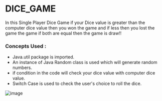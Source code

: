 # DICE_GAME
In this Single Player Dice Game if your Dice value is greater than the computer dice value then you won the game and if less then you lost the game
the game if both are equal then the game is draw!!


### Concepts Used :

- Java.util package is imported.
- An instance of Java Random class is used which will generate random numbers.
- if condition in the code will check  your dice value with computer dice value.
- Switch Case is used to check the user's choice to roll the dice.

![image](https://user-images.githubusercontent.com/87956374/148015274-2bd0ff19-cc3f-4437-a4f0-5c15f4f141c7.png)


